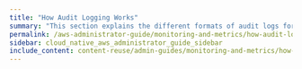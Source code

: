 ```yaml
---
title: "How Audit Logging Works"
summary: "This section explains the different formats of audit logs for file system operations that Qumulo Core generates whenever a connected client sends a request to a Qumulo cluster."
permalink: /aws-administrator-guide/monitoring-and-metrics/how-audit-logging-works.html
sidebar: cloud_native_aws_administrator_guide_sidebar
include_content: content-reuse/admin-guides/monitoring-and-metrics/how-audit-logging-works.md
---
```

